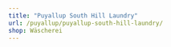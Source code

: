 ```yaml
---
title: "Puyallup South Hill Laundry"
url: /puyallup/puyallup-south-hill-laundry/
shop: Wäscherei
---
```

